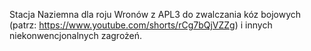 Stacja Naziemna dla roju Wronów z APL3 do zwalczania kóz bojowych (patrz: https://www.youtube.com/shorts/rCg7bQjVZZg) i innych niekonwencjonalnych zagrożeń.
